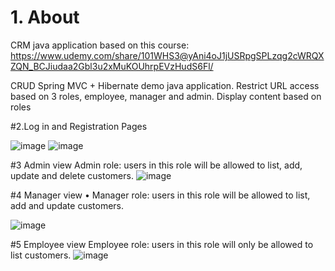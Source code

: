 # 1. About
CRM java application based on this course: https://www.udemy.com/share/101WHS3@yAni4oJ1jUSRpgSPLzqg2cWRQXZQN_BCJiudaa2Gbl3u2xMuKOUhrpEVzHudS6Fl/

CRUD Spring MVC + Hibernate demo java application.
Restrict URL access based on 3 roles, employee, manager and admin.
Display content based on roles

#2.Log in and Registration Pages 

![image](https://user-images.githubusercontent.com/92176935/222985793-2b4301bd-93f7-4880-9b1b-c008a99b4212.png)
![image](https://user-images.githubusercontent.com/92176935/222986164-1b866a0a-a465-46b7-aca3-a6851f53ddc0.png)

#3 Admin view
Admin role: users in this role will be allowed to list, add, update and delete customers.
![image](https://user-images.githubusercontent.com/92176935/222985860-4068d931-aef1-4bd4-af3f-571a54506e59.png)

#4 Manager view
• Manager role: users in this role will be allowed to list, add and update customers.

![image](https://user-images.githubusercontent.com/92176935/222985910-9077d4bd-e67c-4e20-8533-215e4e82b792.png)

#5 Employee view
Employee role: users in this role will only be allowed to list customers.
![image](https://user-images.githubusercontent.com/92176935/222985951-69e936f1-1930-4236-9840-4ebd54e2a227.png)

